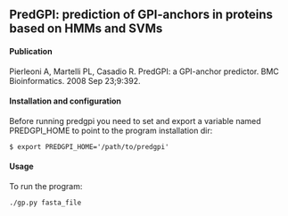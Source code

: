 ## PredGPI: prediction of GPI-anchors in proteins based on HMMs and SVMs

#### Publication
Pierleoni A, Martelli PL, Casadio R. PredGPI: a GPI-anchor predictor. BMC
Bioinformatics. 2008 Sep 23;9:392.

#### Installation and configuration

Before running predgpi you need to set and export a variable named PREDGPI_HOME to point to the program installation dir:
```
$ export PREDGPI_HOME='/path/to/predgpi'
```

#### Usage

To run the program:

```
./gp.py fasta_file

```

